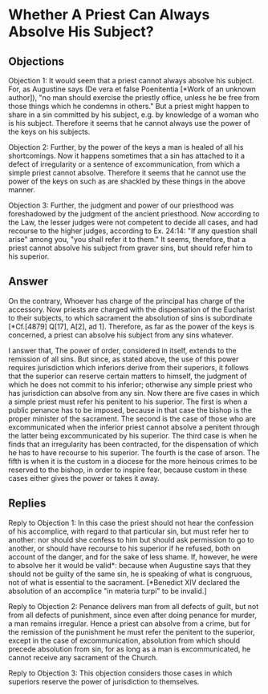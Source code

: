 # Whether A Priest Can Always Absolve His Subject?

## Objections

Objection 1: It would seem that a priest cannot always absolve his subject. For, as Augustine says (De vera et false Poenitentia [*Work of an unknown author]), "no man should exercise the priestly office, unless he be free from those things which he condemns in others." But a priest might happen to share in a sin committed by his subject, e.g. by knowledge of a woman who is his subject. Therefore it seems that he cannot always use the power of the keys on his subjects.

Objection 2: Further, by the power of the keys a man is healed of all his shortcomings. Now it happens sometimes that a sin has attached to it a defect of irregularity or a sentence of excommunication, from which a simple priest cannot absolve. Therefore it seems that he cannot use the power of the keys on such as are shackled by these things in the above manner.

Objection 3: Further, the judgment and power of our priesthood was foreshadowed by the judgment of the ancient priesthood. Now according to the Law, the lesser judges were not competent to decide all cases, and had recourse to the higher judges, according to Ex. 24:14: "If any question shall arise" among you, "you shall refer it to them." It seems, therefore, that a priest cannot absolve his subject from graver sins, but should refer him to his superior.

## Answer

On the contrary, Whoever has charge of the principal has charge of the accessory. Now priests are charged with the dispensation of the Eucharist to their subjects, to which sacrament the absolution of sins is subordinate [*Cf.[4879] Q[17], A[2], ad 1]. Therefore, as far as the power of the keys is concerned, a priest can absolve his subject from any sins whatever.

I answer that, The power of order, considered in itself, extends to the remission of all sins. But since, as stated above, the use of this power requires jurisdiction which inferiors derive from their superiors, it follows that the superior can reserve certain matters to himself, the judgment of which he does not commit to his inferior; otherwise any simple priest who has jurisdiction can absolve from any sin. Now there are five cases in which a simple priest must refer his penitent to his superior. The first is when a public penance has to be imposed, because in that case the bishop is the proper minister of the sacrament. The second is the case of those who are excommunicated when the inferior priest cannot absolve a penitent through the latter being excommunicated by his superior. The third case is when he finds that an irregularity has been contracted, for the dispensation of which he has to have recourse to his superior. The fourth is the case of arson. The fifth is when it is the custom in a diocese for the more heinous crimes to be reserved to the bishop, in order to inspire fear, because custom in these cases either gives the power or takes it away.

## Replies

Reply to Objection 1: In this case the priest should not hear the confession of his accomplice, with regard to that particular sin, but must refer her to another: nor should she confess to him but should ask permission to go to another, or should have recourse to his superior if he refused, both on account of the danger, and for the sake of less shame. If, however, he were to absolve her it would be valid*: because when Augustine says that they should not be guilty of the same sin, he is speaking of what is congruous, not of what is essential to the sacrament. [*Benedict XIV declared the absolution of an accomplice "in materia turpi" to be invalid.]

Reply to Objection 2: Penance delivers man from all defects of guilt, but not from all defects of punishment, since even after doing penance for murder, a man remains irregular. Hence a priest can absolve from a crime, but for the remission of the punishment he must refer the penitent to the superior, except in the case of excommunication, absolution from which should precede absolution from sin, for as long as a man is excommunicated, he cannot receive any sacrament of the Church.

Reply to Objection 3: This objection considers those cases in which superiors reserve the power of jurisdiction to themselves.
